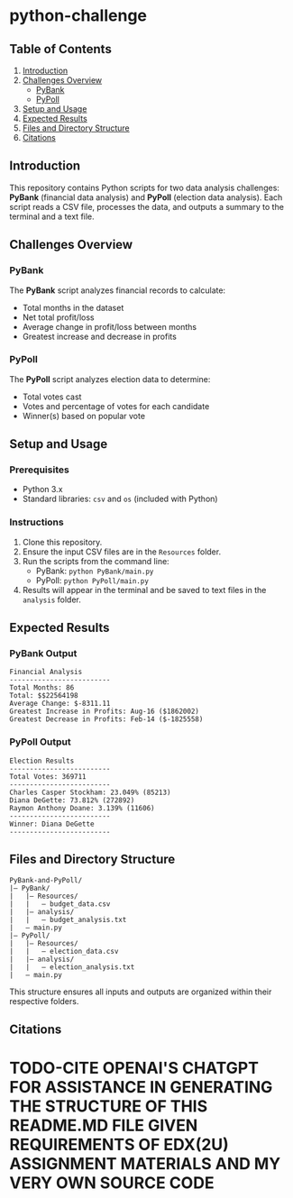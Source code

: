 # python-challenge

## Table of Contents
1. [Introduction](#introduction)
2. [Challenges Overview](#challenges-overview)
   - [PyBank](#pybank)
   - [PyPoll](#pypoll)
3. [Setup and Usage](#setup-and-usage)
4. [Expected Results](#expected-results)
5. [Files and Directory Structure](#files-and-directory-structure)
6. [Citations](#citations)

## Introduction
This repository contains Python scripts for two data analysis challenges: **PyBank** (financial data analysis) and **PyPoll** (election data analysis). Each script reads a CSV file, processes the data, and outputs a summary to the terminal and a text file.

## Challenges Overview

### PyBank
The **PyBank** script analyzes financial records to calculate:
- Total months in the dataset
- Net total profit/loss
- Average change in profit/loss between months
- Greatest increase and decrease in profits

### PyPoll
The **PyPoll** script analyzes election data to determine:
- Total votes cast
- Votes and percentage of votes for each candidate
- Winner(s) based on popular vote

## Setup and Usage
### Prerequisites
- Python 3.x
- Standard libraries: `csv` and `os` (included with Python)

### Instructions
1. Clone this repository.
2. Ensure the input CSV files are in the `Resources` folder.
3. Run the scripts from the command line:
   - PyBank: `python PyBank/main.py`
   - PyPoll: `python PyPoll/main.py`
4. Results will appear in the terminal and be saved to text files in the `analysis` folder.

## Expected Results
### PyBank Output
```
Financial Analysis
-------------------------
Total Months: 86
Total: $$22564198
Average Change: $-8311.11
Greatest Increase in Profits: Aug-16 ($1862002)
Greatest Decrease in Profits: Feb-14 ($-1825558)
```

### PyPoll Output
```
Election Results
-------------------------
Total Votes: 369711
-------------------------
Charles Casper Stockham: 23.049% (85213)
Diana DeGette: 73.812% (272892)
Raymon Anthony Doane: 3.139% (11606)
-------------------------
Winner: Diana DeGette
-------------------------
```

## Files and Directory Structure
```
PyBank-and-PyPoll/
|— PyBank/
|   |— Resources/
|   |   — budget_data.csv
|   |— analysis/
|   |   — budget_analysis.txt
|   — main.py
|— PyPoll/
|   |— Resources/
|   |   — election_data.csv
|   |— analysis/
|   |   — election_analysis.txt
|   — main.py
```
This structure ensures all inputs and outputs are organized within their respective folders.

## Citations
# TODO-CITE OPENAI'S CHATGPT FOR ASSISTANCE IN GENERATING THE STRUCTURE OF THIS README.MD FILE GIVEN REQUIREMENTS OF EDX(2U) ASSIGNMENT MATERIALS AND MY VERY OWN SOURCE CODE

